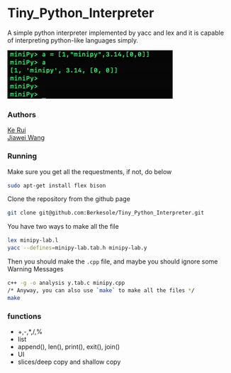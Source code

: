 # Tiny_Python_Interpreter
A simple python interpreter implemented by yacc and lex and it is capable of interpreting python-like languages simply.  

![](https://github.com/Berkesole/Tiny_Python_Interpreter/blob/master/assets/example.png)

### Authors
[Ke Rui](https://github.com/Berkesole)   
[Jiawei Wang](https://github.com/JarvisUSTC)

### Running
Make sure you get all the requestments, if not, do below 
```bash
sudo apt-get install flex bison
```
Clone the repository from the github page
```bash
git clone git@github.com:Berkesole/Tiny_Python_Interpreter.git
```
You have two ways to make all the file  
```bash
lex minipy-lab.l
yacc --defines=minipy-lab.tab.h minipy-lab.y
```
Then you should make the `.cpp` file, and maybe you should ignore some Warning Messages   
```bash
c++ -g -o analysis y.tab.c minipy.cpp
/* Anyway, you can also use `make` to make all the files */
make
```
### functions
- +,-,*,/,%
- list
- append(), len(), print(), exit(), join()
- UI
- slices/deep copy and shallow copy
